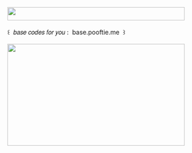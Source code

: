 <img width="400" height="30" src="https://middlepot.com/img/lacey.png">\
  \
 ‌ ‌ ‌ ‌ ‌ ‌ ‌ ‌ ‌ ‌ ‌ ‌ ‌ ‌꒰ ‌ 𝑏𝑎𝑠𝑒 𝑐𝑜𝑑𝑒𝑠 𝑓𝑜𝑟 𝑦𝑜𝑢 : ‌ base.pooftie.me ‌ ꒱\
  \
<a href="https://base.pooftie.me"><img width="400" height="230" src="https://middlepot.com/img/arrangement.jpg"></a>
